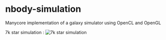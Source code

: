 # nbody-simulation

Manycore implementation of a galaxy simulator using OpenCL and OpenGL

7k star simulation :
![7k star simulation](./nbody.gif)
